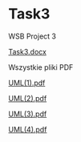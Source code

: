 # Task3
WSB Project 3

[Task3.docx](https://github.com/AndriiSkoromnyi/Task3/files/12570723/Task3.docx)


Wszystkie pliki PDF

[UML(1).pdf](https://github.com/AndriiSkoromnyi/Task3/files/12570733/UML.1.pdf)

[UML(2).pdf](https://github.com/AndriiSkoromnyi/Task3/files/12570730/UML.2.pdf)

[UML(3).pdf](https://github.com/AndriiSkoromnyi/Task3/files/12570731/UML.3.pdf)

[UML(4).pdf](https://github.com/AndriiSkoromnyi/Task3/files/12570732/UML.4.pdf)
